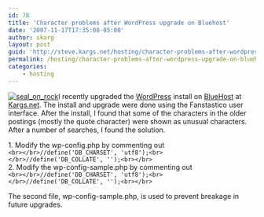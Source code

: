 ```yaml
---
id: 78
title: 'Character problems after WordPress upgrade on Bluehost'
date: '2007-11-17T17:35:08-05:00'
author: skarg
layout: post
guid: 'http://steve.kargs.net/hosting/character-problems-after-wordpress-upgrade-on-bluehost/'
permalink: /hosting/character-problems-after-wordpress-upgrade-on-bluehost/
categories:
    - hosting
---
```


[![seal_on_rock](http://steve.kargs.net/wp-content/uploads/2007/thumbs/seal_on_rock_800x600.jpg "seal_on_rock")](http://steve.kargs.net/wp-content/uploads/2007/seal_on_rock_800x600.jpg)I recently upgraded the [WordPress](http://wordpress.org/) install on [BlueHost](http://www.bluehost.com/track/kargsnet/stkblog) at [Kargs.net](http://kargs.net/). The install and upgrade were done using the Fanstastico user interface. After the install, I found that some of the characters in the older postings (mostly the quote character) were shown as unusual characters. After a number of searches, I found the solution.

1\. Modify the wp-config.php by commenting out  
`<br></br>//define('DB_CHARSET', 'utf8');<br></br>//define('DB_COLLATE', '');<br></br>`  
2\. Modify the wp-config-sample.php by commenting out  
`<br></br>//define('DB_CHARSET', 'utf8');<br></br>//define('DB_COLLATE', '');<br></br>`

The second file, wp-config-sample.php, is used to prevent breakage in future upgrades.